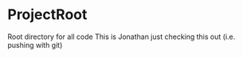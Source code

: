 ProjectRoot
===========

Root directory for all code
This is Jonathan just checking this out (i.e. pushing with git)

